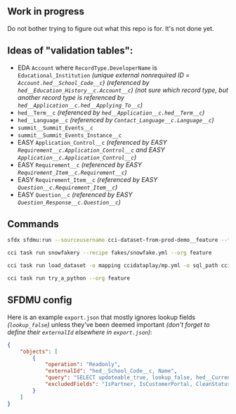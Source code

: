 ## Work in progress

Do not bother trying to figure out what this repo is for.  It's not done yet.

## Ideas of "validation tables":

- EDA `Account` where `RecordType.DeveloperName` is `Educational_Institution` _(unique external nonrequired ID = `Account.hed__School_Code__c`)_ _(referenced by `hed__Education_History__c.Account__c`)_ _(not sure which record type, but another record type is referenced by `hed__Application__c.hed__Applying_To__c`)_
- `hed__Term__c` _(referenced by `hed__Application__c.hed__Term__c`)_
- `hed__Language__c` _(referenced by `Contact_Language__c.Language__c`)_
- `summit__Summit_Events__c`
- `summit__Summit_Events_Instance__c`
- EASY `Application_Control__c` _(referenced by EASY `Requirement__c.Application_Control__c` and EASY `Application__c.Application_Control__c`)_
- EASY `Requirement__c` _(referenced by EASY `Requirement_Item__c.Requirement__c`)_
- EASY `Requirement_Item__c` _(referenced by EASY `Question__c.Requirement_Item__c`)_
- EASY `Question__c` _(referenced by EASY `Question_Response__c.Question__c`)_

## Commands

```sh
sfdx sfdmu:run --sourceusername cci-dataset-from-prod-demo__feature --targetusername csvfile --path sfdmu-play
```

```sh
cci task run snowfakery --recipe fakes/snowfake.yml --org feature
```

```sh
cci task run load_dataset -o mapping ccidataplay/mp.yml -o sql_path ccidataplay/dt.sql --org feature
```

```sh
cci task run try_a_python --org feature
```

## SFDMU config

Here is an example `export.json` that mostly ignores lookup fields _(`lookup_false`)_ unless they've been deemed important _(don't forget to define their `externalId` elsewhere in `export.json`)_:

```json
{
    "objects": [
        {
            "operation": "Readonly",
            "externalId": "hed__School_Code__c, Name",
            "query": "SELECT updateable_true, lookup_false, hed__Current_Address__c, RecordType.DeveloperName FROM Account",
            "excludedFields": "IsPartner, IsCustomerPortal, CleanStatus, hed__Billing_Address_Inactive__c"
        }
    ]
}
```